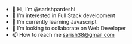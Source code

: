 - 👋 Hi, I’m @sarishpardeshi
- 👀 I’m interested in Full Stack development
- 🌱 I’m currently learning Javascript
- 💞️ I’m looking to collaborate on Web Developer
- 📫 How to reach me sarish38@gmail.com

<!---
sarishpardeshi/sarishpardeshi is a ✨ special ✨ repository because its `README.md` (this file) appears on your GitHub profile.
You can click the Preview link to take a look at your changes.
--->
